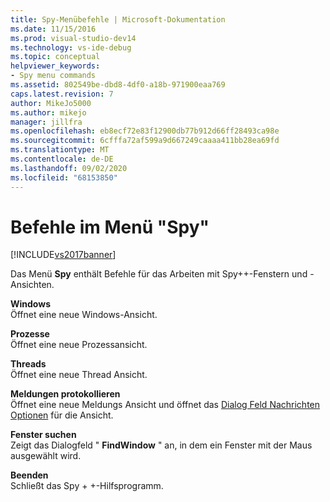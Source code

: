 ```yaml
---
title: Spy-Menübefehle | Microsoft-Dokumentation
ms.date: 11/15/2016
ms.prod: visual-studio-dev14
ms.technology: vs-ide-debug
ms.topic: conceptual
helpviewer_keywords:
- Spy menu commands
ms.assetid: 802549be-dbd8-4df0-a18b-971900eaa769
caps.latest.revision: 7
author: MikeJo5000
ms.author: mikejo
manager: jillfra
ms.openlocfilehash: eb8ecf72e83f12900db77b912d66ff28493ca98e
ms.sourcegitcommit: 6cfffa72af599a9d667249caaaa411bb28ea69fd
ms.translationtype: MT
ms.contentlocale: de-DE
ms.lasthandoff: 09/02/2020
ms.locfileid: "68153850"
---
```

# <a name="spy-menu-commands"></a>Befehle im Menü "Spy"
[!INCLUDE[vs2017banner](../includes/vs2017banner.md)]

Das Menü **Spy** enthält Befehle für das Arbeiten mit Spy++-Fenstern und -Ansichten.  
  
 **Windows**  
 Öffnet eine neue Windows-Ansicht.  
  
 **Prozesse**  
 Öffnet eine neue Prozessansicht.  
  
 **Threads**  
 Öffnet eine neue Thread Ansicht.  
  
 **Meldungen protokollieren**  
 Öffnet eine neue Meldungs Ansicht und öffnet das [Dialog Feld Nachrichten Optionen](../debugger/message-options-dialog-box.md) für die Ansicht.  
  
 **Fenster suchen**  
 Zeigt das Dialogfeld " **FindWindow** " an, in dem ein Fenster mit der Maus ausgewählt wird.  
  
 **Beenden**  
 Schließt das Spy + +-Hilfsprogramm.
